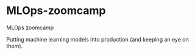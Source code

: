 # MLOps-zoomcamp
MLOps zoomcamp

Putting machine learning models into production (and keeping an eye on them).
